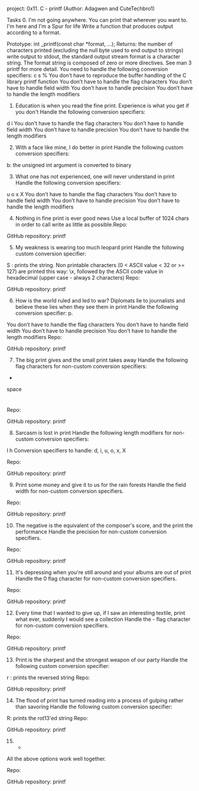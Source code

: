 project: 0x11. C - printf
(Author: Adagwen and CuteTechbro1)

Tasks
0. I'm not going anywhere. You can print that wherever you want to. I'm here and I'm a Spur for life
Write a function that produces output according to a format.

Prototype: int _printf(const char *format, ...);
Returns: the number of characters printed (excluding the null byte used to end output to strings)
write output to stdout, the standard output stream
format is a character string. The format string is composed of zero or more directives. See man 3 printf for more detail. You need to handle the following conversion specifiers:
c
s
%
You don’t have to reproduce the buffer handling of the C library printf function
You don’t have to handle the flag characters
You don’t have to handle field width
You don’t have to handle precision
You don’t have to handle the length modifiers

1. Education is when you read the fine print. Experience is what you get if you don't
Handle the following conversion specifiers:

d
i
You don’t have to handle the flag characters
You don’t have to handle field width
You don’t have to handle precision
You don’t have to handle the length modifiers

2. With a face like mine, I do better in print
Handle the following custom conversion specifiers:

b: the unsigned int argument is converted to binary

3. What one has not experienced, one will never understand in print
Handle the following conversion specifiers:

u
o
x
X
You don’t have to handle the flag characters
You don’t have to handle field width
You don’t have to handle precision
You don’t have to handle the length modifiers

4. Nothing in fine print is ever good news
Use a local buffer of 1024 chars in order to call write as little as possible.Repo:

GitHub repository: printf

5. My weakness is wearing too much leopard print
Handle the following custom conversion specifier:

S : prints the string.
Non printable characters (0 < ASCII value < 32 or >= 127) are printed this way: \x, followed by the ASCII code value in hexadecimal (upper case - always 2 characters)
Repo:

GitHub repository: printf

6. How is the world ruled and led to war? Diplomats lie to journalists and believe these lies when they see them in print
Handle the following conversion specifier: p.

You don’t have to handle the flag characters
You don’t have to handle field width
You don’t have to handle precision
You don’t have to handle the length modifiers
Repo:

GitHub repository: printf

7. The big print gives and the small print takes away
Handle the following flag characters for non-custom conversion specifiers:

+
space
#
Repo:

GitHub repository: printf

8. Sarcasm is lost in print
Handle the following length modifiers for non-custom conversion specifiers:

l
h
Conversion specifiers to handle: d, i, u, o, x, X

Repo:

GitHub repository: printf

9. Print some money and give it to us for the rain forests
Handle the field width for non-custom conversion specifiers.

Repo:

GitHub repository: printf

10. The negative is the equivalent of the composer's score, and the print the performance
Handle the precision for non-custom conversion specifiers.

Repo:

GitHub repository: printf

11. It's depressing when you're still around and your albums are out of print
Handle the 0 flag character for non-custom conversion specifiers.

Repo:

GitHub repository: printf

12. Every time that I wanted to give up, if I saw an interesting textile, print what ever, suddenly I would see a collection
Handle the - flag character for non-custom conversion specifiers.

Repo:

GitHub repository: printf

13. Print is the sharpest and the strongest weapon of our party
Handle the following custom conversion specifier:

r : prints the reversed string
Repo:

GitHub repository: printf

14. The flood of print has turned reading into a process of gulping rather than savoring
Handle the following custom conversion specifier:

R: prints the rot13'ed string
Repo:

GitHub repository: printf

15. *
All the above options work well together.

Repo:

GitHub repository: printf
